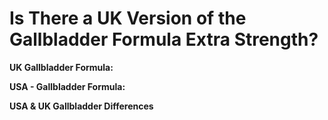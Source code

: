 # Is There a UK Version of the Gallbladder Formula Extra Strength?

**UK Gallbladder Formula:**

**USA - Gallbladder Formula:**

**USA & UK Gallbladder Differences**